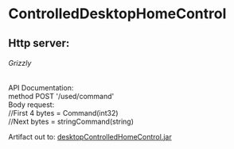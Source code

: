 # ControlledDesktopHomeControl

Http server:
-------
###### Grizzly ######  

API Documentation:  
method POST '/used/command'  
Body request:  
//First 4 bytes = Command(int32)   
//Next bytes = stringCommand(string)

Artifact out to: [desktopControlledHomeControl.jar](https://github.com/darkfoxs96/homecontrol/tree/master/desktopControlled/out/artifacts/desktopControlledHomeControl_jar)
